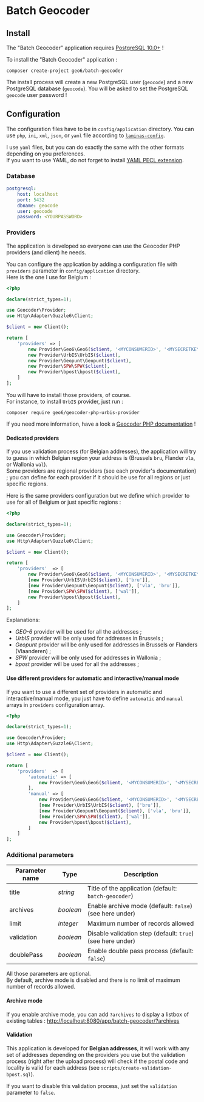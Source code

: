 # Batch Geocoder

## Install

The "Batch Geocoder" application requires [PostgreSQL 10.0+](https://www.postgresql.org/download/) !

To install the "Batch Geocoder" application :

```shell
composer create-project geo6/batch-geocoder
```

The install process will create a new PostgreSQL user (`geocode`) and a new PostgreSQL database (`geocode`). You will be asked to set the PostgreSQL `geocode` user password !

## Configuration

The configuration files have to be in `config/application` directory. You can use `php`, `ini`, `xml`, `json`, or `yaml` file according to [`laminas-config`](https://docs.zendframework.com/laminas-config/reader/).

I use `yaml` files, but you can do exactly the same with the other formats depending on you preferences.  
If you want to use YAML, do not forget to install [YAML PECL extension](http://php.net/manual/en/book.yaml.php).

### Database

```yaml
postgresql:
    host: localhost
    port: 5432
    dbname: geocode
    user: geocode
    password: <YOURPASSWORD>
```

### Providers

The application is developed so everyone can use the Geocoder PHP providers (and client) he needs.

You can configure the application by adding a configuration file with `providers` parameter in `config/application` directory.  
Here is the one I use for Belgium :

```php
<?php

declare(strict_types=1);

use Geocoder\Provider;
use Http\Adapter\Guzzle6\Client;

$client = new Client();

return [
    'providers' => [
        new Provider\Geo6\Geo6($client, '<MYCONSUMERID>', '<MYSECRETKEY>'),
        new Provider\UrbIS\UrbIS($client),
        new Provider\Geopunt\Geopunt($client),
        new Provider\SPW\SPW($client),
        new Provider\bpost\bpost($client),
    ]
];
```

You will have to install those providers, of course.  
For instance, to install `UrbIS` provider, just run :

```shell
composer require geo6/geocoder-php-urbis-provider
```

If you need more information, have a look a [Geocoder PHP documentation](https://github.com/geocoder-php/Geocoder#geocoder) !

#### Dedicated providers

If you use validation process (for Belgian addresses), the application will try to guess in which Belgian region your address is (Brussels `bru`, Flander `vla`, or Wallonia `wal`).  
Some providers are regional providers (see each provider's documentation) ; you can define for each provider if it should be use for all regions or just specific regions.

Here is the same providers configuration but we define which provider to use for all of Belgium or just specific regions :

```php
<?php

declare(strict_types=1);

use Geocoder\Provider;
use Http\Adapter\Guzzle6\Client;

$client = new Client();

return [
    'providers'  => [
        new Provider\Geo6\Geo6($client, '<MYCONSUMERID>', '<MYSECRETKEY>'),
        [new Provider\UrbIS\UrbIS($client), ['bru']],
        [new Provider\Geopunt\Geopunt($client), ['vla', 'bru']],
        [new Provider\SPW\SPW($client), ['wal']],
        new Provider\bpost\bpost($client),
    ]
];
```

Explanations:

- *GEO-6* provider will be used for all the addresses ;
- *UrbIS* provider will be only used for addresses in Brussels ;
- *Geopunt* provider will be only used for addresses in Brussels or Flanders (Vlaanderen) ;
- *SPW* provider will be only used for addresses in Wallonia ;
- *bpost* provider will be used for all the addresses ;

#### Use different providers for automatic and interactive/manual mode

If you want to use a different set of providers in automatic and interactive/manual mode, you just have to define
`automatic` and `manual` arrays in `providers` configuration array.

```php
<?php

declare(strict_types=1);

use Geocoder\Provider;
use Http\Adapter\Guzzle6\Client;

$client = new Client();

return [
    'providers'  => [
        'automatic' => [
            new Provider\Geo6\Geo6($client, '<MYCONSUMERID>', '<MYSECRETKEY>'),
        ],
        'manual' => [
            new Provider\Geo6\Geo6($client, '<MYCONSUMERID>', '<MYSECRETKEY>'),
            [new Provider\UrbIS\UrbIS($client), ['bru']],
            [new Provider\Geopunt\Geopunt($client), ['vla', 'bru']],
            [new Provider\SPW\SPW($client), ['wal']],
            new Provider\bpost\bpost($client),
        ]
    ]
];
```

### Additional parameters

| Parameter name  | Type      | Description                                                |
|-----------------|-----------|------------------------------------------------------------|
| title           | *string*  | Title of the application (default: `batch-geocoder`)       |
| archives        | *boolean* | Enable archive mode (default: `false`) (see here under)    |
| limit           | *integer* | Maximum number of records allowed                          |
| validation      | *boolean* | Disable validation step (default: `true`) (see here under) |
| doublePass      | *boolean* | Enable double pass process (default: `false`)              |

All those parameters are optional.  
By default, archive mode is disabled and there is no limit of maximum number of records allowed.

#### Archive mode

If you enable archive mode, you can add `?archives` to display a listbox of existing tables : <http://localhost:8080/app/batch-geocoder/?archives>

#### Validation

This application is developed for **Belgian addresses**, it will work with any set of addresses depending on the providers you use
but the validation process (right after the upload process) will check if the postal code and locality is valid for each address
(see `scripts/create-validation-bpost.sql`).

If you want to disable this validation process, just set the `validation` parameter to `false`.
